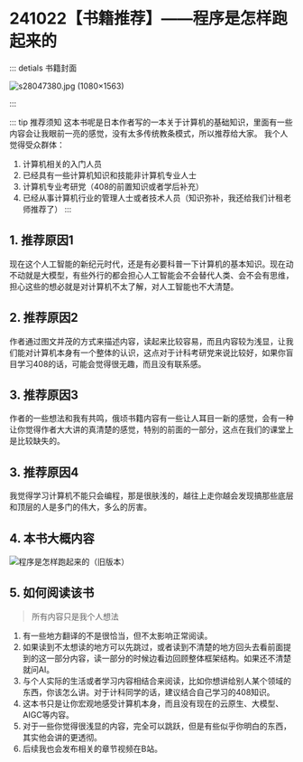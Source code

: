 # 241022【书籍推荐】——程序是怎样跑起来的

::: detials 书籍封面

![s28047380.jpg (1080×1563)](https://coderethan-1327000741.cos.ap-chengdu.myqcloud.com/blog-pics/s28047380.jpg)

:::

::: tip 推荐须知
这本书呢是日本作者写的一本关于计算机的基础知识，里面有一些内容会让我眼前一亮的感觉，没有太多传统教条模式，所以推荐给大家。
我个人觉得受众群体：
1. 计算机相关的入门人员
2. 已经具有一些计算机知识和技能非计算机专业人士
3. 计算机专业考研党（408的前置知识或者学后补充）
4. 已经从事计算机行业的管理人士或者技术人员（知识弥补，我还给我们计租老师推荐了）
:::

## 1. 推荐原因1
现在这个人工智能的新纪元时代，还是有必要科普一下计算机的基本知识。现在动不动就是大模型，有些外行的都会担心人工智能会不会替代人类、会不会有思维，担心这些的想必就是对计算机不太了解，对人工智能也不大清楚。

## 2. 推荐原因2
作者通过图文并茂的方式来描述内容，读起来比较容易，而且内容较为浅显，让我们能对计算机本身有一个整体的认识，这点对于计科考研党来说比较好，如果你盲目学习408的话，可能会觉得很无趣，而且没有联系感。


## 3. 推荐原因3
作者的一些想法和我有共鸣，俄顷书籍内容有一些让人耳目一新的感觉，会有一种让你觉得作者大大讲的真清楚的感觉，特别的前面的一部分，这点在我们的课堂上是比较缺失的。


## 3. 推荐原因4
我觉得学习计算机不能只会编程，那是很肤浅的，越往上走你越会发现搞那些底层和顶层的人是多门的伟大，多么的厉害。

## 4. 本书大概内容

![程序是怎样跑起来的（旧版本）](https://coderethan-1327000741.cos.ap-chengdu.myqcloud.com/blog-pics/%E7%A8%8B%E5%BA%8F%E6%98%AF%E6%80%8E%E6%A0%B7%E8%B7%91%E8%B5%B7%E6%9D%A5%E7%9A%84%EF%BC%88%E6%97%A7%E7%89%88%E6%9C%AC%EF%BC%89.png)


## 5. 如何阅读该书
> 所有内容只是我个人想法

1. 有一些地方翻译的不是很恰当，但不太影响正常阅读。
2. 如果读到不太想读的地方可以先跳过，或者读到不清楚的地方回头去看前面提到的这一部分内容，读一部分的时候边看边回顾整体框架结构。如果还不清楚就问AI。
3. 与个人实际的生活或者学习内容相结合来阅读，比如你想讲给别人某个领域的东西，你该怎么讲。对于计科同学的话，建议结合自己学习的408知识。
4. 这本书只是让你宏观地感受计算机本身，而且没有现在的云原生、大模型、AIGC等内容。
5. 对于一些你觉得很浅显的内容，完全可以跳跃，但是有些似乎你明白的东西，其实他会讲的更透彻。
6. 后续我也会发布相关的章节视频在B站。
